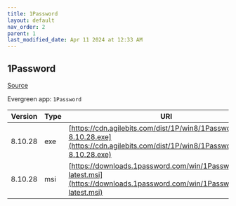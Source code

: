 ```yaml
---
title: 1Password
layout: default
nav_order: 2
parent: 1
last_modified_date: Apr 11 2024 at 12:33 AM
---
```


## 1Password

[Source](https://1password.com/)

Evergreen app: `1Password`

| Version | Type | URI                                                                                                                                    |
| ------- | ---- | -------------------------------------------------------------------------------------------------------------------------------------- |
| 8.10.28 | exe  | [https://cdn.agilebits.com/dist/1P/win8/1PasswordSetup-8.10.28.exe](https://cdn.agilebits.com/dist/1P/win8/1PasswordSetup-8.10.28.exe) |
| 8.10.28 | msi  | [https://downloads.1password.com/win/1PasswordSetup-latest.msi](https://downloads.1password.com/win/1PasswordSetup-latest.msi)         |
